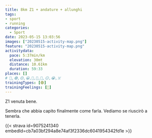 ```yaml
---
title: 8km Z1 + andature + allunghi
tags:
- sport
- running
categories:
  - Sport
date: 2023-05-15 13:03:56
images: ["20230515-activity-map.png"]
feature: "20230515-activity-map.png"
activitydata:
  pace: 5:37min/km
  elevation: 30mt
  distance: 10.61km
  duration: 59:33
places: []
# 🔴,🟢,🟡,😀,🙁,🫤,🙂,😐,😭,☠️
trainingTypes: [🟢]
trainingFeelings: [🙂]
---
```

Z1 venuta bene.
<!--more--> 
[//]: # ({{< figure src="20230515-activity-map.png" title="map" >}})

Sembra che abbia capito finalmente come farla. Vediamo se riuscirò a tenerla.

{{< strava id=9075241340 embedId=cb7a03bf294a8e74af3f2336dc6041954342fd1e >}}
